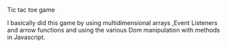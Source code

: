 Tic tac toe game


I basically did this game by using multidimensional arrays ,Event Listeners and arrow functions and using the various Dom manipulation with methods in Javascript.
